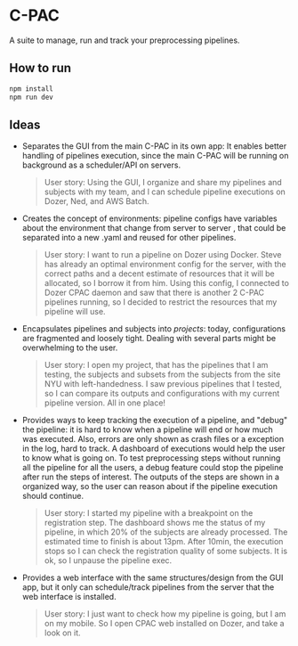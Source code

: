 # C-PAC

A suite to manage, run and track your preprocessing pipelines.

## How to run

```bash
npm install
npm run dev
```

## Ideas

* Separates the GUI from the main C-PAC in its own app: It enables better handling of pipelines execution, since the main C-PAC will be running on background as a scheduler/API on servers.

  > User story: Using the GUI, I organize and share my pipelines and subjects with my team, and I can schedule pipeline executions on Dozer, Ned, and AWS Batch.

* Creates the concept of environments: pipeline configs have variables about the environment that change from server to server , that could be separated into a new .yaml and reused for other pipelines.

  > User story: I want to run a pipeline on Dozer using Docker. Steve has already an optimal environment config for the server, with the correct paths and a decent estimate of resources that it will be allocated, so I borrow it from him. Using this config, I connected to Dozer CPAC daemon and saw that there is another 2 C-PAC pipelines running, so I decided to restrict the resources that my pipeline will use.
    
* Encapsulates pipelines and subjects into *projects*: today, configurations are fragmented and loosely tight. Dealing with several parts might be overwhelming to the user.

  > User story: I open my project, that has the pipelines that I am testing, the subjects and subsets from the subjects from the site NYU with left-handedness. I saw previous pipelines that I tested, so I can compare its outputs and configurations with my current pipeline version. All in one place!

* Provides ways to keep tracking the execution of a pipeline, and "debug" the pipeline: it is hard to know when a pipeline will end or how much was executed. Also, errors are only shown as crash files or a exception in the log, hard to track. A dashboard of executions would help the user to know what is going on. To test preprocessing steps without running all the pipeline for all the users, a debug feature could stop the pipeline after run the steps of interest. The outputs of the steps are shown in a organized way, so the user can reason about if the pipeline execution should continue. 

  > User story: I started my pipeline with a breakpoint on the registration step. The dashboard shows me the status of my pipeline, in which 20% of the subjects are already processed. The estimated time to finish is about 13pm. After 10min, the execution stops so I can check the registration quality of some subjects. It is ok, so I unpause the pipeline exec.

* Provides a web interface with the same structures/design from the GUI app, but it only can schedule/track pipelines from the server that the web interface is installed.

  > User story: I just want to check how my pipeline is going, but I am on my mobile. So I open CPAC web installed on Dozer, and take a look on it.
